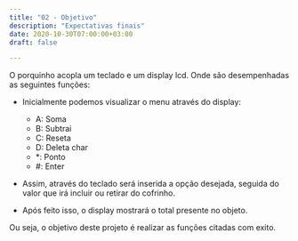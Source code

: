 ```yaml
---
title: "02 - Objetivo"
description: "Expectativas finais"
date: 2020-10-30T07:00:00+03:00
draft: false

---
```


O porquinho acopla um teclado e um display lcd. Onde são desempenhadas as seguintes funções:

* Inicialmente podemos visualizar o menu através do display:  
	* A: Soma 
	* B: Subtrai
	* C: Reseta
	* D: Deleta char
	* *: Ponto
	* #: Enter
	
* Assim, através do teclado será inserida a opção desejada, seguida do valor que irá incluir ou retirar do cofrinho.
	
* Após feito isso, o display mostrará o total presente no objeto.

Ou seja, o objetivo deste projeto é realizar as funções citadas com exito.
